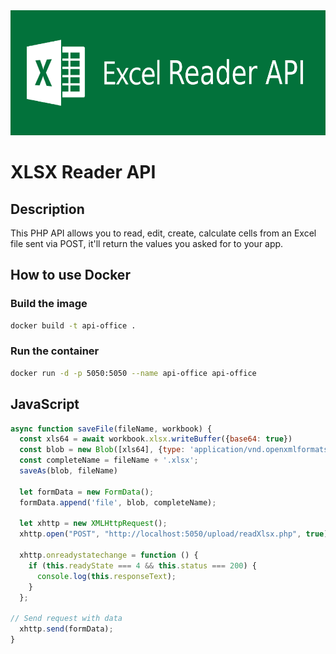 <img src="https://github.com/thomas-rooty/readXlsx-php-api/blob/master/xlsx-reader.png?raw=true" height="200px" width="auto" alt="XLSX Reader API"/>

# XLSX Reader API
## Description
This PHP API allows you to read, edit, create, calculate cells from an Excel file sent via POST, it'll return the values you asked for to your app.

## How to use Docker
### Build the image
```bash
docker build -t api-office .
```

### Run the container
```bash
docker run -d -p 5050:5050 --name api-office api-office
```

## JavaScript
```js
async function saveFile(fileName, workbook) {
  const xls64 = await workbook.xlsx.writeBuffer({base64: true})
  const blob = new Blob([xls64], {type: 'application/vnd.openxmlformats-officedocument.spreadsheetml.sheet'})
  const completeName = fileName + '.xlsx';
  saveAs(blob, fileName)

  let formData = new FormData();
  formData.append('file', blob, completeName);

  let xhttp = new XMLHttpRequest();
  xhttp.open("POST", "http://localhost:5050/upload/readXlsx.php", true);

  xhttp.onreadystatechange = function () {
    if (this.readyState === 4 && this.status === 200) {
      console.log(this.responseText);
    }
  };

// Send request with data
  xhttp.send(formData);
}
```

